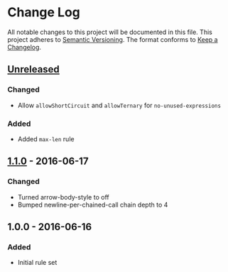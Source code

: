 # Change Log
All notable changes to this project will be documented in this file.
This project adheres to [Semantic Versioning](http://semver.org/).
The format conforms to [Keep a Changelog](http://keepachangelog.com/).

## [Unreleased]
### Changed
- Allow `allowShortCircuit` and `allowTernary` for `no-unused-expressions`
### Added
- Added `max-len` rule

## [1.1.0] - 2016-06-17
### Changed
- Turned arrow-body-style to off
- Bumped newline-per-chained-call chain depth to 4

## 1.0.0 - 2016-06-16
### Added
- Initial rule set

[Unreleased]: https://github.com/CoursePark/NestHydrationJS/compare/v1.1.0...HEAD
[1.1.0]: https://github.com/CoursePark/NestHydrationJS/compare/v1.0.0...v1.1.0
